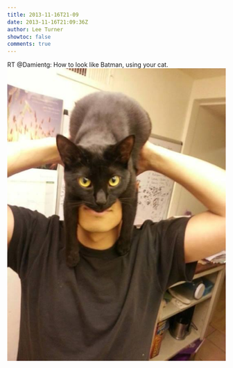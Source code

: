 ```yaml
---
title: 2013-11-16T21-09
date: 2013-11-16T21:09:36Z
author: Lee Turner
showtoc: false
comments: true
---
```


RT @Damientg: How to look like Batman, using your cat. ![](/img/x//401819363487277057-BZNUrQsCQAAAMQt.jpg)

